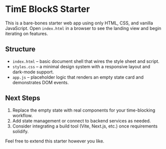 # TimE BlockS Starter

This is a bare-bones starter web app using only HTML, CSS, and vanilla JavaScript. Open `index.html` in a browser to see the landing view and begin iterating on features.

## Structure

- `index.html` – basic document shell that wires the style sheet and script.
- `styles.css` – a minimal design system with a responsive layout and dark-mode support.
- `app.js` – placeholder logic that renders an empty state card and demonstrates DOM events.

## Next Steps

1. Replace the empty state with real components for your time-blocking workflow.
2. Add state management or connect to backend services as needed.
3. Consider integrating a build tool (Vite, Next.js, etc.) once requirements solidify.

Feel free to extend this starter however you like.
